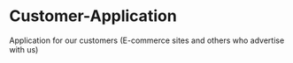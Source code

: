 Customer-Application
====================

Application for our customers (E-commerce sites and others who advertise with us)